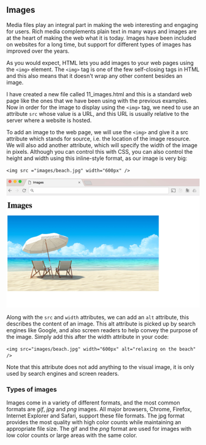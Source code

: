 Images 
-------

Media files play an integral part in making the web interesting and
engaging for users. Rich media complements plain text in many ways and
images are at the heart of making the web what it is today. Images have
been included on websites for a long time, but support for different
types of images has improved over the years.

As you would expect, HTML lets you add images to your web pages using
the `<img>` element. The `<img>` tag is one of the few
self-closing tags in HTML and this also means that it doesn't wrap any
other content besides an image.

I have created a new file called 11_images.html and this is a
standard web page like the ones that we have been using with the
previous examples. Now in order for the image to display using the
`<img>` tag, we need to use an attribute `src` whose value is a
URL, and this URL is usually relative to the server where a website is
hosted.

To add an image to the web page, we will use the `<img>` and give
it a src attribute which stands for source, i.e. the location of the
image resource. We will also add another attribute, which will specify
the width of the image in pixels. Although you can control this with
CSS, you can also control the height and width using this inline-style
format, as our image is very big:

`<img src ="images/beach.jpg" width="600px" />`

![](https://github.com/cagarweyne/html-css-files/blob/master/images/media/image20.jpg)

Along with the `src` and `width` attributes, we can add an `alt`
attribute, this describes the content of an image. This alt attribute is 
picked up by search engines like Google, and also screen readers to help 
convey the purpose of the image. Simply add this after the width attribute in your code:

`<img src="images/beach.jpg" width="600px" alt="relaxing on the beach" /> `

Note that this attribute does not add anything to the visual image, it
is only used by search engines and screen readers.

### Types of images 

Images come in a variety of different formats, and the most common
formats are *gif*, *jpg* and *png* images. All major browsers, Chrome,
Firefox, Internet Explorer and Safari, support these file formats. The
jpg format provides the most quality with high color counts while
maintaining an appropriate file size. The gif and the *png* format are
used for images with low color counts or large areas with the same
color.
